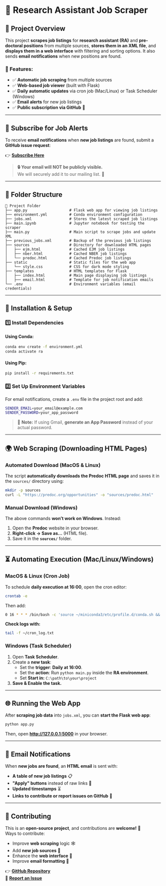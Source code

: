 # 📌 Research Assistant Job Scraper

## 📝 Project Overview
This project **scrapes job listings** for **research assistant (RA)** and **pre-doctoral positions** from multiple sources, **stores them in an XML file**, and **displays them in a web interface** with filtering and sorting options. It also sends **email notifications** when new positions are found.

### 🔹 Features:
- ✅ **Automatic job scraping** from multiple sources
- ✅ **Web-based job viewer** (built with Flask)
- ✅ **Daily automatic updates** via cron job (Mac/Linux) or Task Scheduler (Windows)
- ✅ **Email alerts** for new job listings
- ✅ **Public subscription via GitHub** 📩

---

## 📩 **Subscribe for Job Alerts**
To receive **email notifications** when **new job listings** are found, submit a **GitHub issue request**:

👉 **[Subscribe Here](https://github.com/RickyJ99/RA-rss/issues/1)**

> **🔒 Your email will NOT be publicly visible.**  
> We will securely add it to our mailing list. 🚀

---

## 📂 Folder Structure
```
📁 Project Folder
├── app.py                   # Flask web app for viewing job listings
├── environment.yml          # Conda environment configuration
├── jobs.xml                 # Stores the latest scraped job listings
├── main.ipynb               # Jupyter notebook for testing the scraper
├── main.py                  # Main script to scrape jobs and update XML
├── previous_jobs.xml        # Backup of the previous job listings
├── sources                  # Directory for downloaded HTML pages
│   ├── ejm.html             # Cached EJM job listings
│   ├── nber.html            # Cached NBER job listings
│   └── predoc.html          # Cached Predoc job listings
├── static                   # Static files for the web app
│   └── style.css            # CSS for dark mode styling
├── templates                # HTML templates for Flask
│   ├── index.html           # Main page displaying job listings
│   ├── email.html           # Template for job notification emails
└── .env                     # Environment variables (email credentials)
```

---

## 🚀 Installation & Setup

### **1️⃣ Install Dependencies**
#### **Using Conda**:
```sh
conda env create -f environment.yml
conda activate ra
```
#### **Using Pip**:
```sh
pip install -r requirements.txt
```

### **2️⃣ Set Up Environment Variables**
For email notifications, create a `.env` file in the project root and add:
```sh
SENDER_EMAIL=your_email@example.com
SENDER_PASSWORD=your_app_password
```
> 🔴 **Note:** If using Gmail, **generate an App Password** instead of your actual password.

---

## 🌍 Web Scraping (Downloading HTML Pages)

### **Automated Download (MacOS & Linux)**
The script **automatically downloads the Predoc HTML page** and saves it in the `sources/` directory using:
```sh
mkdir -p sources
curl -L "https://predoc.org/opportunities" -o "sources/predoc.html"
```
### **Manual Download (Windows)**
The above commands **won’t work on Windows**. Instead:
1. Open the **Predoc** website in your browser.
2. **Right-click → Save as...** (HTML file).
3. Save it in the **`sources/`** folder.

---

## ⏳ Automating Execution (Mac/Linux/Windows)

### **MacOS & Linux (Cron Job)**
To schedule **daily execution at 16:00**, open the cron editor:
```sh
crontab -e
```
Then add:
```sh
0 16 * * * /bin/bash -c 'source ~/miniconda3/etc/profile.d/conda.sh && conda activate ra && python ~/path/to/main.py >> ~/cron_log.txt 2>&1'
```
**Check logs with:**
```sh
tail -f ~/cron_log.txt
```

### **Windows (Task Scheduler)**
1. Open **Task Scheduler**.
2. Create a **new task**:
   - Set the **trigger**: **Daily at 16:00**.
   - Set the **action**: Run `python main.py` inside the **RA environment**.
   - Set **Start in:** `C:\path\to\your\project`
3. **Save & Enable the task.**

---

## 🌐 Running the Web App
After **scraping job data** into `jobs.xml`, you can **start the Flask web app**:
```sh
python app.py
```
Then, open **http://127.0.0.1:5000** in your browser.

---

## 📩 Email Notifications
When **new jobs are found**, an **HTML email** is sent with:
- **A table of new job listings** 📋
- **"Apply" buttons** instead of raw links 🎯
- **Updated timestamps** ⏳
- **Links to contribute or report issues on GitHub** 🔗

---

## 🤝 Contributing
This is an **open-source project**, and contributions are **welcome!** 🚀  
Ways to contribute:
- Improve **web scraping** logic 🕸
- Add **new job sources** 📄
- Enhance the **web interface** 🎨
- Improve **email formatting** 📩

👉 **[GitHub Repository](https://github.com/RickyJ99/RA-rss)**  
🐛 **[Report an Issue](https://github.com/RickyJ99/RA-rss/issues)**  